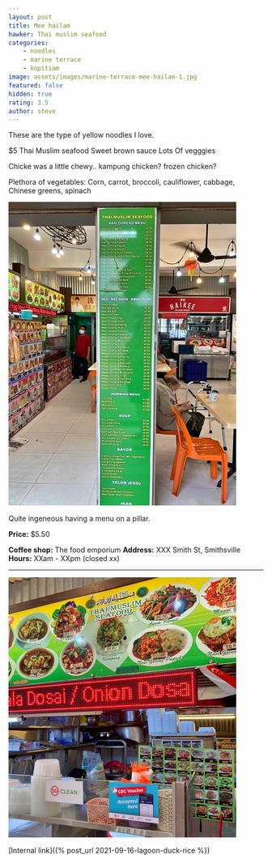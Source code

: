 ```yaml
---
layout: post
title: Mee hailam
hawker: Thai muslim seafood
categories: 
    - noodles
    - marine terrace
    - kopitiam
image: assets/images/marine-terrace-mee-hailam-1.jpg
featured: false
hidden: true
rating: 3.5
author: steve
---
```



These are the type of yellow noodles I love. 

$5 Thai Muslim seafood
Sweet brown sauce 
Lots
Of vegggies 

Chicke was a little chewy.. kampung chicken? frozen chicken?

Plethora of vegetables: Corn, carrot, broccoli, cauliflower, cabbage, Chinese greens, spinach 


![Menu on a pillar](/assets/images/marine-terrace-mee-hailam-2.jpg "Menu on a pillar")

Quite ingeneous having a menu on a pillar. 

**Price:** $5.50  

**Coffee shop:** The food emporium
**Address:** XXX Smith St, Smithsville  
**Hours:** XXam - XXpm (closed xx)  

***  

![Thai muslim seafood hawker stall](/assets/images/marine-terrace-mee-hailam-3.jpg "Thai muslim seafood hawker stall")

[Internal link]({% post_url 2021-09-16-lagoon-duck-rice %})